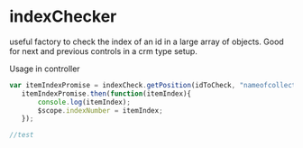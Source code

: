 # indexChecker
useful factory to check the index of an id in a large array of objects. Good for next and previous controls in a crm type setup.

Usage in controller

 ```javascript
 var itemIndexPromise = indexCheck.getPosition(idToCheck, "nameofcollection");
    itemIndexPromise.then(function(itemIndex){
        console.log(itemIndex);
        $scope.indexNumber = itemIndex;
    });

//test
